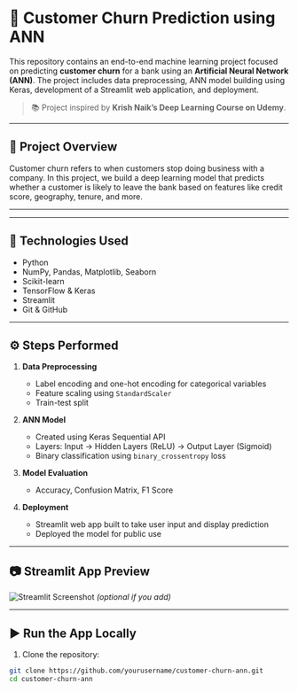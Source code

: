 # 🧠 Customer Churn Prediction using ANN

This repository contains an end-to-end machine learning project focused on predicting **customer churn** for a bank using an **Artificial Neural Network (ANN)**. The project includes data preprocessing, ANN model building using Keras, development of a Streamlit web application, and deployment.

> 📚 Project inspired by **Krish Naik’s Deep Learning Course on Udemy**.

---

## 🚀 Project Overview

Customer churn refers to when customers stop doing business with a company. In this project, we build a deep learning model that predicts whether a customer is likely to leave the bank based on features like credit score, geography, tenure, and more.

---


---

## 🧪 Technologies Used

- Python
- NumPy, Pandas, Matplotlib, Seaborn
- Scikit-learn
- TensorFlow & Keras
- Streamlit
- Git & GitHub

---

## ⚙️ Steps Performed

1. **Data Preprocessing**
   - Label encoding and one-hot encoding for categorical variables
   - Feature scaling using `StandardScaler`
   - Train-test split

2. **ANN Model**
   - Created using Keras Sequential API
   - Layers: Input → Hidden Layers (ReLU) → Output Layer (Sigmoid)
   - Binary classification using `binary_crossentropy` loss

3. **Model Evaluation**
   - Accuracy, Confusion Matrix, F1 Score

4. **Deployment**
   - Streamlit web app built to take user input and display prediction
   - Deployed the model for public use

---

## 📷 Streamlit App Preview

![Streamlit Screenshot](assets/streamlit_demo.png)  *(optional if you add)*

---

## ▶️ Run the App Locally

1. Clone the repository:
```bash
git clone https://github.com/yourusername/customer-churn-ann.git
cd customer-churn-ann


